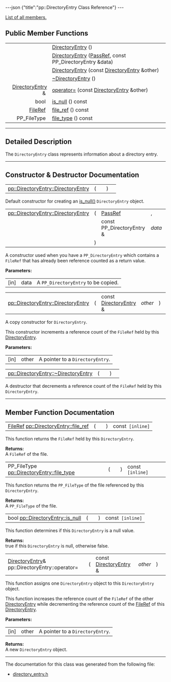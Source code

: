 ---json {"title":"pp::DirectoryEntry Class Reference"} ---

[List of all members.](/docs/native-client/pepper_beta/cpp/classpp_1_1_directory_entry-members/)

Public Member Functions
-----------------------

<table><tbody><tr class="odd"><td style="text-align: right;"> </td><td><a href="/docs/native-client/pepper_beta/cpp/classpp_1_1_directory_entry#abd1a4a70ed1b922a232c78be62b1fe86" class="el">DirectoryEntry</a> ()</td></tr><tr class="even"><td style="text-align: right;"> </td><td><a href="/docs/native-client/pepper_beta/cpp/classpp_1_1_directory_entry#aa8fe311e0fe27aee989f0a055ec2f2e4" class="el">DirectoryEntry</a> (<a href="/docs/native-client/pepper_beta/cpp/namespacepp#a339083c1beec620267bf8b3c55decaa5" class="el">PassRef</a>, const PP_DirectoryEntry &amp;data)</td></tr><tr class="odd"><td style="text-align: right;"> </td><td><a href="/docs/native-client/pepper_beta/cpp/classpp_1_1_directory_entry#af60a142d874f0bc2fed98bd8ae5b7cdc" class="el">DirectoryEntry</a> (const <a href="/docs/native-client/pepper_beta/cpp/classpp_1_1_directory_entry/" class="el">DirectoryEntry</a> &amp;other)</td></tr><tr class="even"><td style="text-align: right;"> </td><td><a href="/docs/native-client/pepper_beta/cpp/classpp_1_1_directory_entry#a3dd150a66dcb8e3b063f411d904dc356" class="el">~DirectoryEntry</a> ()</td></tr><tr class="odd"><td style="text-align: right;"><a href="/docs/native-client/pepper_beta/cpp/classpp_1_1_directory_entry/" class="el">DirectoryEntry</a> &amp; </td><td><a href="/docs/native-client/pepper_beta/cpp/classpp_1_1_directory_entry#a7e1b5b7376a2da0a4f736eb986092556" class="el">operator=</a> (const <a href="/docs/native-client/pepper_beta/cpp/classpp_1_1_directory_entry/" class="el">DirectoryEntry</a> &amp;other)</td></tr><tr class="even"><td style="text-align: right;">bool </td><td><a href="/docs/native-client/pepper_beta/cpp/classpp_1_1_directory_entry#aea481437bc555e04429b4e7ec1005ef0" class="el">is_null</a> () const</td></tr><tr class="odd"><td style="text-align: right;"><a href="/docs/native-client/pepper_beta/cpp/classpp_1_1_file_ref/" class="el">FileRef</a> </td><td><a href="/docs/native-client/pepper_beta/cpp/classpp_1_1_directory_entry#af6ff2a3c83a6f26455573bc07f15ec4d" class="el">file_ref</a> () const</td></tr><tr class="even"><td style="text-align: right;">PP_FileType </td><td><a href="/docs/native-client/pepper_beta/cpp/classpp_1_1_directory_entry#a9c91f7dda30ef2f31ec9547f9fd9faaf" class="el">file_type</a> () const</td></tr></tbody></table>

------------------------------------------------------------------------

<span id="details" class="anchor" style="margin: 0;"></span>

Detailed Description
--------------------

The `DirectoryEntry` class represents information about a directory entry.

------------------------------------------------------------------------

Constructor & Destructor Documentation
--------------------------------------

<span id="abd1a4a70ed1b922a232c78be62b1fe86" class="anchor" style="margin: 0;"></span>

<table><tbody><tr class="odd"><td><a href="/docs/native-client/pepper_beta/cpp/classpp_1_1_directory_entry#abd1a4a70ed1b922a232c78be62b1fe86" class="el">pp::DirectoryEntry::DirectoryEntry</a></td><td>(</td><td></td><td>)</td><td></td></tr></tbody></table>

Default constructor for creating an <a href="/docs/native-client/pepper_beta/cpp/classpp_1_1_directory_entry#aea481437bc555e04429b4e7ec1005ef0" class="el" title="This function determines if this DirectoryEntry is a null value.">is_null()</a> `DirectoryEntry` object.

<span id="aa8fe311e0fe27aee989f0a055ec2f2e4" class="anchor" style="margin: 0;"></span>

<table><tbody><tr class="odd"><td><a href="/docs/native-client/pepper_beta/cpp/classpp_1_1_directory_entry#abd1a4a70ed1b922a232c78be62b1fe86" class="el">pp::DirectoryEntry::DirectoryEntry</a></td><td>(</td><td><a href="/docs/native-client/pepper_beta/cpp/namespacepp#a339083c1beec620267bf8b3c55decaa5" class="el">PassRef</a> </td><td>,</td></tr><tr class="even"><td></td><td></td><td>const PP_DirectoryEntry &amp; </td><td><em>data</em> </td></tr><tr class="odd"><td></td><td>)</td><td></td><td></td></tr></tbody></table>

A constructor used when you have a `PP_DirectoryEntry` which contains a `FileRef` that has already been reference counted as a return value.

**Parameters:**  
<table><tbody><tr class="odd"><td>[in]</td><td>data</td><td>A <code>PP_DirectoryEntry</code> to be copied.</td></tr></tbody></table>

<span id="af60a142d874f0bc2fed98bd8ae5b7cdc" class="anchor" style="margin: 0;"></span>

<table><tbody><tr class="odd"><td><a href="/docs/native-client/pepper_beta/cpp/classpp_1_1_directory_entry#abd1a4a70ed1b922a232c78be62b1fe86" class="el">pp::DirectoryEntry::DirectoryEntry</a></td><td>(</td><td>const <a href="/docs/native-client/pepper_beta/cpp/classpp_1_1_directory_entry/" class="el">DirectoryEntry</a> &amp; </td><td><em>other</em></td><td>)</td><td></td></tr></tbody></table>

A copy constructor for `DirectoryEntry`.

This constructor increments a reference count of the `FileRef` held by this <a href="/docs/native-client/pepper_beta/cpp/classpp_1_1_directory_entry/" class="el" title="The DirectoryEntry class represents information about a directory entry.">DirectoryEntry</a>.

**Parameters:**  
<table><tbody><tr class="odd"><td>[in]</td><td>other</td><td>A pointer to a <code>DirectoryEntry</code>.</td></tr></tbody></table>

<span id="a3dd150a66dcb8e3b063f411d904dc356" class="anchor" style="margin: 0;"></span>

<table><tbody><tr class="odd"><td><a href="/docs/native-client/pepper_beta/cpp/classpp_1_1_directory_entry#a3dd150a66dcb8e3b063f411d904dc356" class="el">pp::DirectoryEntry::~DirectoryEntry</a></td><td>(</td><td></td><td>)</td><td></td></tr></tbody></table>

A destructor that decrements a reference count of the `FileRef` held by this `DirectoryEntry`.

------------------------------------------------------------------------

Member Function Documentation
-----------------------------

<span id="af6ff2a3c83a6f26455573bc07f15ec4d" class="anchor" style="margin: 0;"></span>

<table><tbody><tr class="odd"><td><a href="/docs/native-client/pepper_beta/cpp/classpp_1_1_file_ref/" class="el">FileRef</a> <a href="/docs/native-client/pepper_beta/cpp/classpp_1_1_directory_entry#af6ff2a3c83a6f26455573bc07f15ec4d" class="el">pp::DirectoryEntry::file_ref</a></td><td>(</td><td></td><td>)</td><td>const<code> [inline]</code></td></tr></tbody></table>

This function returns the `FileRef` held by this `DirectoryEntry`.

**Returns:**  
A `FileRef` of the file.

<span id="a9c91f7dda30ef2f31ec9547f9fd9faaf" class="anchor" style="margin: 0;"></span>

<table><tbody><tr class="odd"><td>PP_FileType <a href="/docs/native-client/pepper_beta/cpp/classpp_1_1_directory_entry#a9c91f7dda30ef2f31ec9547f9fd9faaf" class="el">pp::DirectoryEntry::file_type</a></td><td>(</td><td></td><td>)</td><td>const<code> [inline]</code></td></tr></tbody></table>

This function returns the `PP_FileType` of the file referenced by this `DirectoryEntry`.

**Returns:**  
A `PP_FileType` of the file.

<span id="aea481437bc555e04429b4e7ec1005ef0" class="anchor" style="margin: 0;"></span>

<table><tbody><tr class="odd"><td>bool <a href="/docs/native-client/pepper_beta/cpp/classpp_1_1_directory_entry#aea481437bc555e04429b4e7ec1005ef0" class="el">pp::DirectoryEntry::is_null</a></td><td>(</td><td></td><td>)</td><td>const<code> [inline]</code></td></tr></tbody></table>

This function determines if this `DirectoryEntry` is a null value.

**Returns:**  
true if this `DirectoryEntry` is null, otherwise false.

<span id="a7e1b5b7376a2da0a4f736eb986092556" class="anchor" style="margin: 0;"></span>

<table><tbody><tr class="odd"><td><a href="/docs/native-client/pepper_beta/cpp/classpp_1_1_directory_entry/" class="el">DirectoryEntry</a>&amp; pp::DirectoryEntry::operator=</td><td>(</td><td>const <a href="/docs/native-client/pepper_beta/cpp/classpp_1_1_directory_entry/" class="el">DirectoryEntry</a> &amp; </td><td><em>other</em></td><td>)</td><td></td></tr></tbody></table>

This function assigns one `DirectoryEntry` object to this `DirectoryEntry` object.

This function increases the reference count of the `FileRef` of the other <a href="/docs/native-client/pepper_beta/cpp/classpp_1_1_directory_entry/" class="el" title="The DirectoryEntry class represents information about a directory entry.">DirectoryEntry</a> while decrementing the reference count of the <a href="/docs/native-client/pepper_beta/cpp/classpp_1_1_file_ref/" class="el" title="The FileRef class represents a &quot;weak pointer&quot; to a file in a file system.">FileRef</a> of this <a href="/docs/native-client/pepper_beta/cpp/classpp_1_1_directory_entry/" class="el" title="The DirectoryEntry class represents information about a directory entry.">DirectoryEntry</a>.

**Parameters:**  
<table><tbody><tr class="odd"><td>[in]</td><td>other</td><td>A pointer to a <code>DirectoryEntry</code>.</td></tr></tbody></table>

<!-- -->

**Returns:**  
A new `DirectoryEntry` object.

------------------------------------------------------------------------

The documentation for this class was generated from the following file:

-   <a href="/docs/native-client/pepper_beta/cpp/directory__entry_8h/" class="el">directory_entry.h</a>

